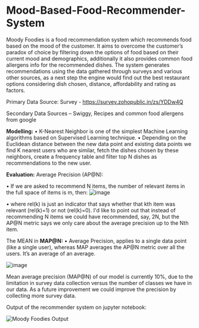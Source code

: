 # Mood-Based-Food-Recommender-System
Moody Foodies is a food recommendation system which recommends food based on the mood of the customer. It aims to overcome the customer’s paradox of choice by filtering down the options of food based on their current mood and demographics, additionally it also provides common food allergens info for the recommended dishes. The system generates recommendations using the data gathered through surveys and various other sources, as a next step the engine would find out the best restaurant options considering dish chosen, distance, affordability and rating as factors.

Primary Data Source: Survey - https://survey.zohopublic.in/zs/YDDw4Q

Secondary Data Sources – Swiggy, Recipes and common food allergens from google 


**Modelling:** 
•	K-Nearest Neighbor is one of the simplest Machine Learning algorithms based on Supervised Learning technique.
•	Depending on the Euclidean distance between the new data point and existing data points we find K nearest users who are similar, fetch the dishes chosen by these neighbors, create a frequency table and filter top N dishes as recommendations to the new user.


**Evaluation:**
Average Precision (AP@N):

•	If we are asked to recommend N items, the number of relevant items in the full space of items is m, then:
![image](https://user-images.githubusercontent.com/52981642/125155225-f6a27100-e17b-11eb-93cd-a7491c1e9a73.png)
 
•	where rel(k) is just an indicator that says whether that kth item was relevant (rel(k)=1) or not (rel(k)=0). I'd like to point out that instead of recommending N items we could have recommended, say, 2N, but the AP@N metric says we only care about the average precision up to the Nth item.

The MEAN in **MAP@N:**
•	Average Precision, applies to a single data point (like a single user), whereas MAP averages the AP@N metric over all the users. 
It’s an average of an average.

![image](https://user-images.githubusercontent.com/52981642/125155236-015d0600-e17c-11eb-97df-55faec0269cd.png)

Mean average precision (MAP@N) of our model is currently 10%, due to the limitation in survey data collection versus the number of classes we have in our data. As a future improvement we could improve the precision by collecting more survey data. 


Output of the recommender system on jupyter notebook:

![Moody Foodies Output](https://user-images.githubusercontent.com/52981642/125154999-a24ac180-e17a-11eb-88be-64fa5094254a.PNG)
